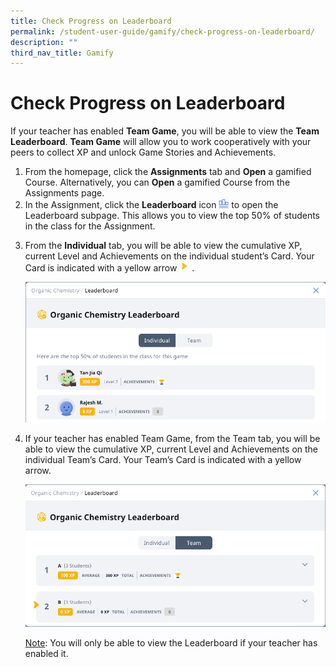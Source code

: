 ```yaml
---
title: Check Progress on Leaderboard
permalink: /student-user-guide/gamify/check-progress-on-leaderboard/
description: ""
third_nav_title: Gamify
---
```

<h1 id="check-progress-on-leaderboard">Check Progress on Leaderboard</h1>
<p>If your teacher has enabled <strong>Team Game</strong>, you will be able to view the <strong>Team Leaderboard</strong>. <strong>Team Game</strong> will allow you to work cooperatively with your peers to collect XP and unlock Game Stories and Achievements.</p>
<ol>
<li>From the homepage, click the <strong>Assignments</strong> tab and <strong>Open</strong> a gamified Course. Alternatively, you can <strong>Open</strong> a gamified Course from the Assignments page.</li>
<li>In the Assignment, click the <strong>Leaderboard</strong> icon <img style="width:1rem; display: inline;" src="/images/Icons/Leaderboard32.png"> to open the Leaderboard subpage. This allows you to view the top 50% of students in the class for the Assignment. </li>
<li><p>From the <strong>Individual</strong> tab, you will be able to view the cumulative XP, current Level and Achievements on the individual student’s Card. Your Card is indicated with a yellow arrow <img style="width:1rem; display: inline;" src="/images/Icons/YellowArrow.svg"> .</p>
<p> <img src="/images/1Student/G-CheckLeaderboard1.png"></p>
</li>
<li><p>If your teacher has enabled Team Game, from the Team tab, you will be able to view the cumulative XP, current Level and Achievements on the individual Team’s Card. Your Team’s Card is indicated with a yellow arrow.</p>
<p> <img src="/images/1Student/G-CheckLeaderboard2.png"></p>
	<p> <u>Note</u>: You will only be able to view the Leaderboard if your teacher has enabled it.</p>
</li>
</ol>